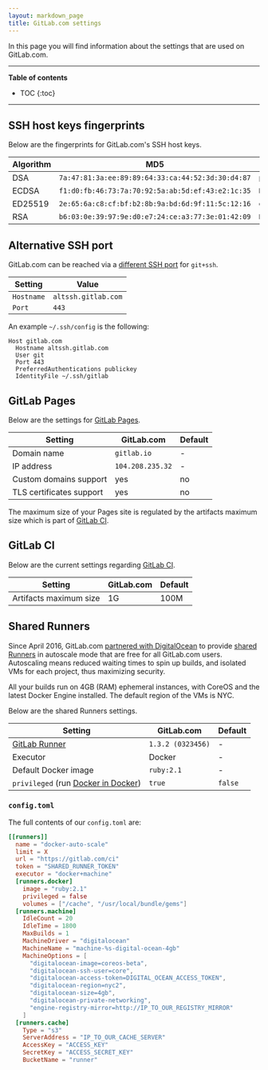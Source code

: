 ```yaml
---
layout: markdown_page
title: GitLab.com settings
---
```


In this page you will find information about the settings that are used on
GitLab.com.

---

**Table of contents**

- TOC
{:toc}

---

## SSH host keys fingerprints

Below are the fingerprints for GitLab.com's SSH host keys.

| Algorithm | MD5 | SHA256  |
| --------- | --- | ------- |
|  DSA      | `7a:47:81:3a:ee:89:89:64:33:ca:44:52:3d:30:d4:87` | `p8vZBUOR0XQz6sYiaWSMLmh0t9i8srqYKool/Xfdfqw` |
|  ECDSA    | `f1:d0:fb:46:73:7a:70:92:5a:ab:5d:ef:43:e2:1c:35` | `HbW3g8zUjNSksFbqTiUWPWg2Bq1x8xdGUrliXFzSnUw` |
|  ED25519  | `2e:65:6a:c8:cf:bf:b2:8b:9a:bd:6d:9f:11:5c:12:16` | `eUXGGm1YGsMAS7vkcx6JOJdOGHPem5gQp4taiCfCLB8` |
|  RSA      | `b6:03:0e:39:97:9e:d0:e7:24:ce:a3:77:3e:01:42:09` | `ROQFvPThGrW4RuWLoL9tq9I9zJ42fK4XywyRtbOz/EQ` |

## Alternative SSH port

GitLab.com can be reached via a [different SSH port][altssh] for `git+ssh`.

| Setting     | Value               |
| ---------   | ------------------- |
| `Hostname`  | `altssh.gitlab.com` |
| `Port`      | `443`               |

An example `~/.ssh/config` is the following:

```
Host gitlab.com
  Hostname altssh.gitlab.com
  User git
  Port 443
  PreferredAuthentications publickey
  IdentityFile ~/.ssh/gitlab
```

## GitLab Pages

Below are the settings for [GitLab Pages].

| Setting                 | GitLab.com        | Default       |
| ----------------------- | ----------------  | ------------- |
| Domain name             | `gitlab.io`       | -             |
| IP address              | `104.208.235.32`  | -             |
| Custom domains support  | yes               | no            |
| TLS certificates support| yes               | no            |

The maximum size of your Pages site is regulated by the artifacts maximum size
which is part of [GitLab CI](#gitlab-ci).

## GitLab CI

Below are the current settings regarding [GitLab CI](/gitlab-ci).

| Setting                 | GitLab.com        | Default       |
| -----------             | ----------------- | ------------- |
| Artifacts maximum size  | 1G                | 100M          |

## Shared Runners

Since April 2016, GitLab.com [partnered with DigitalOcean][do-post] to provide
[shared Runners][runners-post] in autoscale mode that are free for all
GitLab.com users. Autoscaling means reduced waiting times to spin up builds, and
isolated VMs for each project, thus maximizing security.

All your builds run on 4GB (RAM) ephemeral instances, with CoreOS and the latest
Docker Engine installed. The default region of the VMs is NYC.

Below are the shared Runners settings.

| Setting                 | GitLab.com        | Default   |
| -----------             | ----------------- | ----------|
| [GitLab Runner]         | `1.3.2 (0323456)` | -  |
| Executor                | Docker            | -         |
| Default Docker image    | `ruby:2.1`        | -         |
| `privileged` (run [Docker in Docker])| `true` | `false`  |

### `config.toml`

The full contents of our `config.toml` are:

```toml
[[runners]]
  name = "docker-auto-scale"
  limit = X
  url = "https://gitlab.com/ci"
  token = "SHARED_RUNNER_TOKEN"
  executor = "docker+machine"
  [runners.docker]
    image = "ruby:2.1"
    privileged = false
    volumes = ["/cache", "/usr/local/bundle/gems"]
  [runners.machine]
    IdleCount = 20
    IdleTime = 1800
    MaxBuilds = 1
    MachineDriver = "digitalocean"
    MachineName = "machine-%s-digital-ocean-4gb"
    MachineOptions = [
      "digitalocean-image=coreos-beta",
      "digitalocean-ssh-user=core",
      "digitalocean-access-token=DIGITAL_OCEAN_ACCESS_TOKEN",
      "digitalocean-region=nyc2",
      "digitalocean-size=4gb",
      "digitalocean-private-networking",
      "engine-registry-mirror=http://IP_TO_OUR_REGISTRY_MIRROR"
    ]
  [runners.cache]
    Type = "s3"
    ServerAddress = "IP_TO_OUR_CACHE_SERVER"
    AccessKey = "ACCESS_KEY"
    SecretKey = "ACCESS_SECRET_KEY"
    BucketName = "runner"
```

[runners-post]: /2016/04/05/shared-runners/ "Shared Runners on GitLab.com"
[do-post]: /2016/04/19/gitlab-partners-with-digitalocean-to-make-continuous-integration-faster-safer-and-more-affordable/ "GitLab Partners with DigitalOcean"
[GitLab Runner]: https://gitlab.com/gitlab-org/gitlab-ci-multi-runner
[altssh]: /2016/02/18/gitlab-dot-com-now-supports-an-alternate-git-plus-ssh-port/ "GitLab.com now supports an alternate git+ssh port"
[GitLab Pages]: https://pages.gitlab.io "GitLab Pages"
[docker in docker]: https://hub.docker.com/_/docker/ "Docker in Docker at DockerHub"
